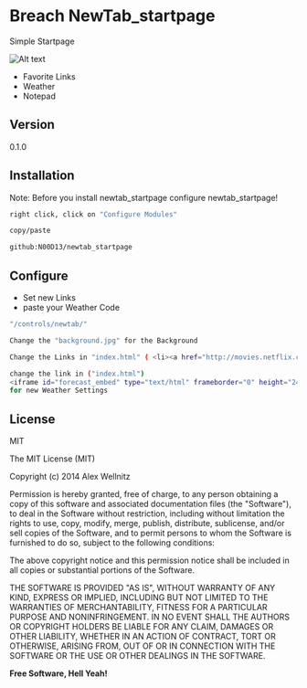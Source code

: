 Breach NewTab_startpage
=========

Simple Startpage

![Alt text](http://i.imgur.com/zSCIbGr.png)

  - Favorite Links
  - Weather
  - Notepad



Version
----

0.1.0



Installation
--------------
Note: Before you install newtab_startpage configure newtab_startpage!

```sh
right click, click on "Configure Modules"

copy/paste

github:N00D13/newtab_startpage
```

Configure
---------

* Set new Links
* paste your Weather Code

```sh
"/controls/newtab/"

Change the "background.jpg" for the Background

Change the Links in "index.html" ( <li><a href="http://movies.netflix.com/WiHome">Netflix</a></li> )

change the link in ("index.html")
<iframe id="forecast_embed" type="text/html" frameborder="0" height="245" width="100%" src="http://forecast.io/embed/#lat=53.514967&lon=8.133128&name=Wilhelshaven%20Germany&units=si"> </iframe>
for new Weather Settings
```


License
----

MIT

The MIT License (MIT)

Copyright (c) 2014 Alex Wellnitz

Permission is hereby granted, free of charge, to any person obtaining a copy
of this software and associated documentation files (the "Software"), to deal
in the Software without restriction, including without limitation the rights
to use, copy, modify, merge, publish, distribute, sublicense, and/or sell
copies of the Software, and to permit persons to whom the Software is
furnished to do so, subject to the following conditions:

The above copyright notice and this permission notice shall be included in all
copies or substantial portions of the Software.

THE SOFTWARE IS PROVIDED "AS IS", WITHOUT WARRANTY OF ANY KIND, EXPRESS OR
IMPLIED, INCLUDING BUT NOT LIMITED TO THE WARRANTIES OF MERCHANTABILITY,
FITNESS FOR A PARTICULAR PURPOSE AND NONINFRINGEMENT. IN NO EVENT SHALL THE
AUTHORS OR COPYRIGHT HOLDERS BE LIABLE FOR ANY CLAIM, DAMAGES OR OTHER
LIABILITY, WHETHER IN AN ACTION OF CONTRACT, TORT OR OTHERWISE, ARISING FROM,
OUT OF OR IN CONNECTION WITH THE SOFTWARE OR THE USE OR OTHER DEALINGS IN THE
SOFTWARE.


**Free Software, Hell Yeah!**


